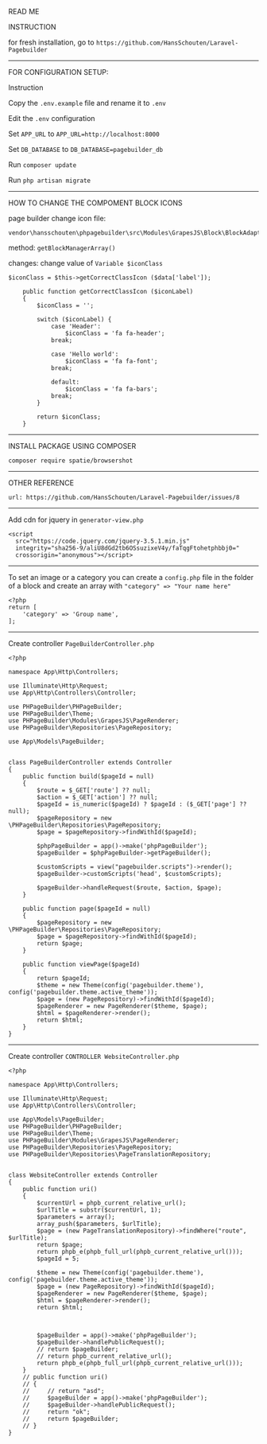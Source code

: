 READ ME

INSTRUCTION

for fresh installation, go to ```https://github.com/HansSchouten/Laravel-Pagebuilder```

---------------------------------------------

FOR CONFIGURATION SETUP: 

Instruction

Copy the ```.env.example``` file and rename it to ```.env``` 

Edit the ```.env``` configuration

Set ```APP_URL``` to ```APP_URL=http://localhost:8000```

Set ```DB_DATABASE``` to ```DB_DATABASE=pagebuilder_db```

Run ```composer update```

Run ```php artisan migrate```


---------------------------------------------

HOW TO CHANGE THE COMPOMENT BLOCK ICONS

page builder change icon
file: 
```FILE 
vendor\hansschouten\phpagebuilder\src\Modules\GrapesJS\Block\BlockAdapter.php 
```

method: ```getBlockManagerArray()```

changes:
change value of ```Variable $iconClass ```

```$iconClass = $this->getCorrectClassIcon ($data['label']); ```

```ADD_FUNCTION
    public function getCorrectClassIcon ($iconLabel) 
    {
        $iconClass = '';

        switch ($iconLabel) {
            case 'Header':
                $iconClass = 'fa fa-header';
            break;

            case 'Hello world':
                $iconClass = 'fa fa-font';
            break;

            default:
                $iconClass = 'fa fa-bars';
            break; 
        }

        return $iconClass;
    }
```
---------------------------------------------

INSTALL PACKAGE USING COMPOSER
```COMPOSER 
composer require spatie/browsershot 
```

---------------------------------------------

OTHER REFERENCE
```REFENCE 
url: https://github.com/HansSchouten/Laravel-Pagebuilder/issues/8
```

---------------------------------------------

Add cdn for jquery in ```generator-view.php```
```SCRIPT
<script
  src="https://code.jquery.com/jquery-3.5.1.min.js"
  integrity="sha256-9/aliU8dGd2tb6OSsuzixeV4y/faTqgFtohetphbbj0="
  crossorigin="anonymous"></script>
```
---------------------------------------------

To set an image or a category you can create a ```config.php``` file in the folder of a block and create an array with ```"category" => "Your name here" ```
```CONTENT
<?php
return [
    'category' => 'Group name',
];
```

---------------------------------------------

Create controller ```PageBuilderController.php ```

```CONTENT
<?php

namespace App\Http\Controllers;

use Illuminate\Http\Request;
use App\Http\Controllers\Controller;

use PHPageBuilder\PHPageBuilder;
use PHPageBuilder\Theme;
use PHPageBuilder\Modules\GrapesJS\PageRenderer;
use PHPageBuilder\Repositories\PageRepository;

use App\Models\PageBuilder;


class PageBuilderController extends Controller 
{
    public function build($pageId = null)
    {
        $route = $_GET['route'] ?? null;
        $action = $_GET['action'] ?? null;
        $pageId = is_numeric($pageId) ? $pageId : ($_GET['page'] ?? null);
        $pageRepository = new \PHPageBuilder\Repositories\PageRepository;
        $page = $pageRepository->findWithId($pageId);
    
        $phpPageBuilder = app()->make('phpPageBuilder');
        $pageBuilder = $phpPageBuilder->getPageBuilder();
    
        $customScripts = view("pagebuilder.scripts")->render();
        $pageBuilder->customScripts('head', $customScripts);
    
        $pageBuilder->handleRequest($route, $action, $page);
    }

    public function page($pageId = null) 
    { 
        $pageRepository = new \PHPageBuilder\Repositories\PageRepository; 
        $page = $pageRepository->findWithId($pageId); 
        return $page; 
    }

    public function viewPage($pageId)
    {
        return $pageId;
        $theme = new Theme(config('pagebuilder.theme'), config('pagebuilder.theme.active_theme'));
        $page = (new PageRepository)->findWithId($pageId);
        $pageRenderer = new PageRenderer($theme, $page);
        $html = $pageRenderer->render();
        return $html;
    }
}
```

---------------------------------------------

Create controller ```CONTROLLER WebsiteController.php ```
```CONTENT
<?php

namespace App\Http\Controllers;

use Illuminate\Http\Request;
use App\Http\Controllers\Controller;

use App\Models\PageBuilder;
use PHPageBuilder\PHPageBuilder;
use PHPageBuilder\Theme;
use PHPageBuilder\Modules\GrapesJS\PageRenderer;
use PHPageBuilder\Repositories\PageRepository;
use PHPageBuilder\Repositories\PageTranslationRepository;


class WebsiteController extends Controller 
{
    public function uri()
    {
        $currentUrl = phpb_current_relative_url();
        $urlTitle = substr($currentUrl, 1);
        $parameters = array();
        array_push($parameters, $urlTitle);
        $page = (new PageTranslationRepository)->findWhere("route", $urlTitle);
        return $page;
        return phpb_e(phpb_full_url(phpb_current_relative_url()));
        $pageId = 5;
        
        $theme = new Theme(config('pagebuilder.theme'), config('pagebuilder.theme.active_theme'));
        $page = (new PageRepository)->findWithId($pageId);
        $pageRenderer = new PageRenderer($theme, $page);
        $html = $pageRenderer->render();
        return $html;



        $pageBuilder = app()->make('phpPageBuilder');
        $pageBuilder->handlePublicRequest();
        // return $pageBuilder;
        // return phpb_current_relative_url();
        return phpb_e(phpb_full_url(phpb_current_relative_url()));
    }
    // public function uri()
    // {
    //     // return "asd";
    //     $pageBuilder = app()->make('phpPageBuilder');
    //     $pageBuilder->handlePublicRequest();
    //     return "ok";
    //     return $pageBuilder;
    // }
}
```
